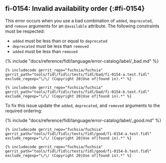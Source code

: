 ## fi-0154: Invalid availability order {:#fi-0154}

This error occurs when you use a bad combination of `added`, `deprecated`, and
`remove` arguments for an `@available` attribute. The following constraints must
be respected:

+ `added` must be less than or equal to `deprecated`
+ `deprecated` must be less than `removed`
+ `added` must be less than `removed`

{% include "docs/reference/fidl/language/error-catalog/label/_bad.md" %}

```fidl
{% includecode gerrit_repo="fuchsia/fuchsia" gerrit_path="tools/fidl/fidlc/tests/fidl/bad/fi-0154-a.test.fidl" exclude_regexp="\/\/ (Copyright 20|Use of|found in).*" %}
```

```fidl
{% includecode gerrit_repo="fuchsia/fuchsia" gerrit_path="tools/fidl/fidlc/tests/fidl/bad/fi-0154-b.test.fidl" exclude_regexp="\/\/ (Copyright 20|Use of|found in).*" %}
```

To fix this issue update the `added`, `deprecated`, and `removed` arguments to
the required ordering:

{% include "docs/reference/fidl/language/error-catalog/label/_good.md" %}

```fidl
{% includecode gerrit_repo="fuchsia/fuchsia" gerrit_path="tools/fidl/fidlc/tests/fidl/good/fi-0154-a.test.fidl" exclude_regexp="\/\/ (Copyright 20|Use of|found in).*" %}
```

```fidl
{% includecode gerrit_repo="fuchsia/fuchsia" gerrit_path="tools/fidl/fidlc/tests/fidl/good/fi-0154-b.test.fidl" exclude_regexp="\/\/ (Copyright 20|Use of|found in).*" %}
```
